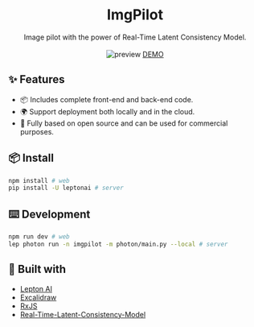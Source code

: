 <div align="center">
<h1 align="center">ImgPilot</h1>

Image pilot with the power of Real-Time Latent Consistency Model.
<br/>
<br/>
![preview](https://imgpilot.com/preview.gif)
[DEMO](https://imgpilot.com/)
</div>

## ✨ Features

- 📦 Includes complete front-end and back-end code.
- 🌍 Support deployment both locally and in the cloud.
- 🎨 Fully based on open source and can be used for commercial purposes.


## 📦 Install

```bash
npm install # web
pip install -U leptonai # server
```

## ⌨️ Development

```bash
npm run dev # web
lep photon run -n imgpilot -m photon/main.py --local # server
```

## 🔗 Built with

- [Lepton AI](https://github.com/leptonai/leptonai)
- [Excalidraw](https://github.com/excalidraw/excalidraw)
- [RxJS](https://github.com/ReactiveX/rxjs)
- [Real-Time-Latent-Consistency-Model](https://huggingface.co/spaces/radames/Real-Time-Latent-Consistency-Model)
